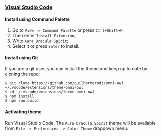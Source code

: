 ### [Visual Studio Code](https://code.visualstudio.com/)

#### Install using Command Palette

1.  Go to `View -> Command Palette` or press `Ctrl+Shift+P`;
2.  Then enter `Install Extension`;
3.  Write `Aura Dracula Spirit`;
4.  Select it or press `Enter` to install.

#### Install using Git

If you are a git user, you can install the theme and keep up to date by cloning the repo:

    $ git clone https://github.com/guilhermerodz/omni-owl ~/.vscode/extensions/theme-omni-owl
    $ cd ~/.vscode/extensions/theme-omni-owl
    $ npm install
    $ npm run build

#### Activating theme

Run Visual Studio Code. The `Aura Dracula Spirit` theme will be available from `File -> Preferences -> Color Theme` dropdown menu.
